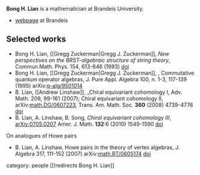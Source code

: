 __Bong H. Lian__ is a mathematician at Brandeis University.

* [webpage](https://www.people.brandeis.edu/~lian) at Brandeis 

## Selected works

* Bong H. Lian, [[Gregg Zuckerman|Gregg J. Zuckerman]], _New perspectives on the BRST-algebraic structure of string theory_, Commun.Math. Phys. 154, 613-646 (1993) [doi](https://doi.org/10.1007/BF02102111)
* Bong H. Lian, [[Gregg Zuckerman|Gregg J. Zuckerman]], , Commutative quantum operator algebras, J. Pure Appl. Algebra 100, n. 1-3, 117-139 (1995) arXiv:[q-alg/9501014](https://arxiv.org/abs/q-alg/9501014)
* B. Lian, [[Andrew Linshaw]], _Chiral equivariant cohomology I, Adv. Math. 209, 99-161 (2007); Chiral equivariant cohomology II, arXiv:[math.DG/0607223](https://arxiv.org/abs/math/0607223), Trans.
Am. Math. Soc. __360__ (2008) 4739-4776 [doi](https://doi.org/10.1090/S0002-9947-08-04504-2)
* B. Lian, A. Linshaw, B. Song, _Chiral equivariant cohomology III_, [arXiv:0705.0207](https://arxiv.org/abs/0705.0207) Amer. J. Math. __132__:6 (2010) 1549-1590
[doi](https://doi.org/10.1353/ajm.2010.a404141)

On analogues of Howe pairs 

* B. Lian, A. Linshaw, Howe pairs in the theory of vertex algebras, J. Algebra 317, 111-152 (2007) arXiv:[math.RT/0605174](https://arxiv.org/abs/math/0605174) [doi](https://doi.org/10.1016/j.jalgebra.2007.07.002)

category: people
[[!redirects Bong H. Lian]]
